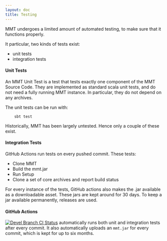 ```yaml
---
layout: doc
title: Testing
---
```


MMT undergoes a limited amount of automated testing, to make sure that it functions properly. 

It particular, two kinds of tests exist:

- unit tests
- integration tests

#### Unit Tests

An MMT Unit Test is a test that tests exactly one component of the MMT Source Code. 
They are implemented as standard scala unit tests, and do not need a fully running MMT instance. 
In particular, they do not depend on any archives. 

The unit tests can be run with:

```
    sbt test
```

Historically, MMT has been largely untested. 
Hence only a couple of these exist. 

#### Integration Tests

GitHub Actions run tests on every pushed commit. 
These tests:

- Clone MMT
- Build the mmt.jar
- Run Setup
- Clone a set of core archives and report build status

For every instance of the tests, GitHub actions also makes the .jar available as a downloadable asset. 
These jars are kept around for 30 days. 
To keep a jar available permanently, releases are used. 
#### GitHub Actions

[![Devel Branch CI Status](https://github.com/Uniformal/MMT/workflows/CI/badge.svg?branch=devel)](https://github.com/UniFormal/MMT/actions?query=workflow%3ACI) automatically runs both unit and integration tests after every commit. 
It also automatically uploads an `mmt.jar` for every commit, which is kept for up to six months. 

